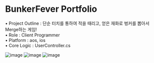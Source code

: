 # BunkerFever Portfolio
• Project Outline : 단순 터치를 통하여 적을 때리고, 얻은 재화로 벙커를 뽑아서 Merge하는 게임!<br>
• Role : Client Programmer<br>
• Platform : aos, ios<br>
• Core Logic : UserController.cs

![image](https://user-images.githubusercontent.com/83854046/236640756-39586a1e-32c7-4d6e-9fd4-3cb20bb6e319.png)
![image](https://user-images.githubusercontent.com/83854046/236640738-7f25256e-b20d-48fa-a1cb-284ce31ce4cb.png)
![image](https://github.com/Jpot777/BunkerFever/assets/83854046/86e80eab-f9b4-4bc0-9711-8aa0492a4145)
